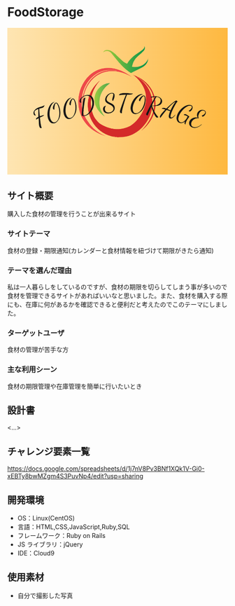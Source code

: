 # FoodStorage

![](https://github.com/Tt6588/FoodStorage/blob/main/app/assets/images/logo.PNG)

## サイト概要

購入した食材の管理を行うことが出来るサイト

### サイトテーマ

食材の登録・期限通知(カレンダーと食材情報を紐づけて期限がきたら通知)

### テーマを選んだ理由

私は一人暮らしをしているのですが、食材の期限を切らしてしまう事が多いので食材を管理できるサイトがあればいいなと思いました。また、食材を購入する際にも、在庫に何があるかを確認できると便利だと考えたのでこのテーマにしました。

### ターゲットユーザ

食材の管理が苦手な方

### 主な利用シーン

食材の期限管理や在庫管理を簡単に行いたいとき

## 設計書

<...>

## チャレンジ要素一覧

<https://docs.google.com/spreadsheets/d/1j7nV8Pv3BNf1XQk1V-Gi0-xEBTy8bwMZgm4S3PuvNp4/edit?usp=sharing>

## 開発環境

- OS：Linux(CentOS)
- 言語：HTML,CSS,JavaScript,Ruby,SQL
- フレームワーク：Ruby on Rails
- JS ライブラリ：jQuery
- IDE：Cloud9

## 使用素材

- 自分で撮影した写真
